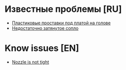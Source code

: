# Известные проблемы [RU]

* [Пластиковые проставки под платой на голове](MKS_THR_Spacers_ru.md)
* [Недостаточно затянутое сопло](Nozzle_not_tight_ru.md)

# Know issues [EN]
* [Nozzle is not tight](Nozzle_not_tight_ru.md)